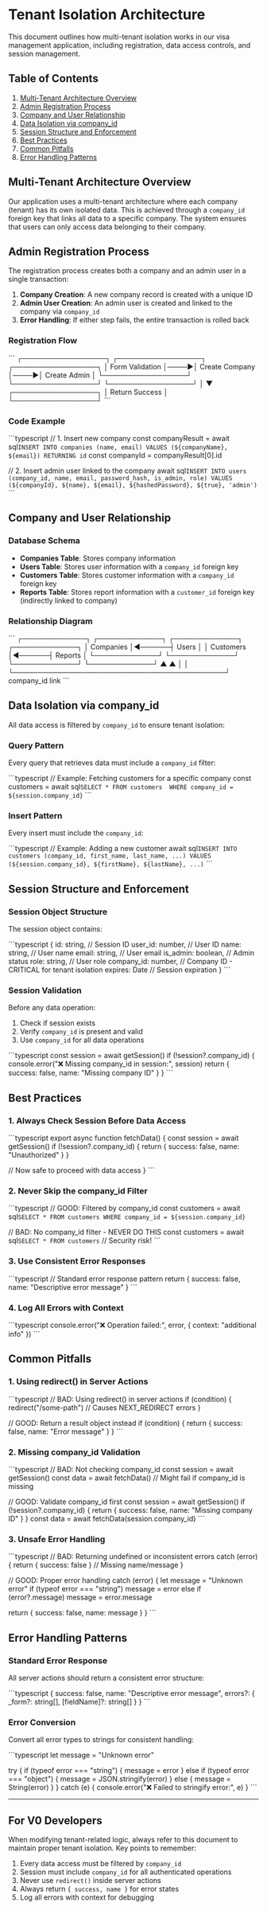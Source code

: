 # Tenant Isolation Architecture

This document outlines how multi-tenant isolation works in our visa management application, including registration, data access controls, and session management.

## Table of Contents

1. [Multi-Tenant Architecture Overview](#multi-tenant-architecture-overview)
2. [Admin Registration Process](#admin-registration-process)
3. [Company and User Relationship](#company-and-user-relationship)
4. [Data Isolation via company_id](#data-isolation-via-company_id)
5. [Session Structure and Enforcement](#session-structure-and-enforcement)
6. [Best Practices](#best-practices)
7. [Common Pitfalls](#common-pitfalls)
8. [Error Handling Patterns](#error-handling-patterns)

## Multi-Tenant Architecture Overview

Our application uses a multi-tenant architecture where each company (tenant) has its own isolated data. This is achieved through a `company_id` foreign key that links all data to a specific company. The system ensures that users can only access data belonging to their company.

## Admin Registration Process

The registration process creates both a company and an admin user in a single transaction:

1. **Company Creation**: A new company record is created with a unique ID
2. **Admin User Creation**: An admin user is created and linked to the company via `company_id`
3. **Error Handling**: If either step fails, the entire transaction is rolled back

### Registration Flow

\`\`\`
┌─────────────────┐     ┌─────────────────┐     ┌─────────────────┐
│  Form Validation │────▶│ Create Company  │────▶│  Create Admin   │
└─────────────────┘     └─────────────────┘     └─────────────────┘
                                                         │
                                                         ▼
                                               ┌─────────────────┐
                                               │  Return Success │
                                               └─────────────────┘
\`\`\`

### Code Example

\`\`\`typescript
// 1. Insert new company
const companyResult = await sql`
  INSERT INTO companies (name, email)
  VALUES (${companyName}, ${email})
  RETURNING id
`
const companyId = companyResult[0].id

// 2. Insert admin user linked to the company
await sql`
  INSERT INTO users (company_id, name, email, password_hash, is_admin, role)
  VALUES (${companyId}, ${name}, ${email}, ${hashedPassword}, ${true}, 'admin')
`
\`\`\`

## Company and User Relationship

### Database Schema

- **Companies Table**: Stores company information
- **Users Table**: Stores user information with a `company_id` foreign key
- **Customers Table**: Stores customer information with a `company_id` foreign key
- **Reports Table**: Stores report information with a `customer_id` foreign key (indirectly linked to company)

### Relationship Diagram

\`\`\`
┌─────────────┐       ┌─────────────┐       ┌─────────────┐       ┌─────────────┐
│  Companies  │◄──────┤    Users    │       │  Customers  │◄──────┤   Reports   │
└─────────────┘       └─────────────┘       └─────────────┘       └─────────────┘
       ▲                                           ▲
       │                                           │
       └───────────────────────────────────────────┘
                    company_id link
\`\`\`

## Data Isolation via company_id

All data access is filtered by `company_id` to ensure tenant isolation:

### Query Pattern

Every query that retrieves data must include a `company_id` filter:

\`\`\`typescript
// Example: Fetching customers for a specific company
const customers = await sql`
  SELECT * FROM customers 
  WHERE company_id = ${session.company_id}
`
\`\`\`

### Insert Pattern

Every insert must include the `company_id`:

\`\`\`typescript
// Example: Adding a new customer
await sql`
  INSERT INTO customers (company_id, first_name, last_name, ...)
  VALUES (${session.company_id}, ${firstName}, ${lastName}, ...)
`
\`\`\`

## Session Structure and Enforcement

### Session Object Structure

The session object contains:

\`\`\`typescript
{
  id: string,           // Session ID
  user_id: number,      // User ID
  name: string,         // User name
  email: string,        // User email
  is_admin: boolean,    // Admin status
  role: string,         // User role
  company_id: number,   // Company ID - CRITICAL for tenant isolation
  expires: Date         // Session expiration
}
\`\`\`

### Session Validation

Before any data operation:

1. Check if session exists
2. Verify `company_id` is present and valid
3. Use `company_id` for all data operations

\`\`\`typescript
const session = await getSession()
if (!session?.company_id) {
  console.error("❌ Missing company_id in session:", session)
  return { success: false, name: "Missing company ID" }
}
\`\`\`

## Best Practices

### 1. Always Check Session Before Data Access

\`\`\`typescript
export async function fetchData() {
  const session = await getSession()
  if (!session?.company_id) {
    return { success: false, name: "Unauthorized" }
  }
  
  // Now safe to proceed with data access
}
\`\`\`

### 2. Never Skip the company_id Filter

\`\`\`typescript
// GOOD: Filtered by company_id
const customers = await sql`SELECT * FROM customers WHERE company_id = ${session.company_id}`

// BAD: No company_id filter - NEVER DO THIS
const customers = await sql`SELECT * FROM customers` // Security risk!
\`\`\`

### 3. Use Consistent Error Responses

\`\`\`typescript
// Standard error response pattern
return {
  success: false,
  name: "Descriptive error message"
}
\`\`\`

### 4. Log All Errors with Context

\`\`\`typescript
console.error("❌ Operation failed:", error, { context: "additional info" })
\`\`\`

## Common Pitfalls

### 1. Using redirect() in Server Actions

\`\`\`typescript
// BAD: Using redirect() in server actions
if (condition) {
  redirect("/some-path") // Causes NEXT_REDIRECT errors
}

// GOOD: Return a result object instead
if (condition) {
  return { success: false, name: "Error message" }
}
\`\`\`

### 2. Missing company_id Validation

\`\`\`typescript
// BAD: Not checking company_id
const session = await getSession()
const data = await fetchData() // Might fail if company_id is missing

// GOOD: Validate company_id first
const session = await getSession()
if (!session?.company_id) {
  return { success: false, name: "Missing company ID" }
}
const data = await fetchData(session.company_id)
\`\`\`

### 3. Unsafe Error Handling

\`\`\`typescript
// BAD: Returning undefined or inconsistent errors
catch (error) {
  return { success: false } // Missing name/message
}

// GOOD: Proper error handling
catch (error) {
  let message = "Unknown error"
  if (typeof error === "string") message = error
  else if (error?.message) message = error.message
  
  return { success: false, name: message }
}
\`\`\`

## Error Handling Patterns

### Standard Error Response

All server actions should return a consistent error structure:

\`\`\`typescript
{
  success: false,
  name: "Descriptive error message",
  errors?: {
    _form?: string[],
    [fieldName]?: string[]
  }
}
\`\`\`

### Error Conversion

Convert all error types to strings for consistent handling:

\`\`\`typescript
let message = "Unknown error"

try {
  if (typeof error === "string") {
    message = error
  } else if (typeof error === "object") {
    message = JSON.stringify(error)
  } else {
    message = String(error)
  }
} catch (e) {
  console.error("❌ Failed to stringify error:", e)
}
\`\`\`

---

## For V0 Developers

When modifying tenant-related logic, always refer to this document to maintain proper tenant isolation. Key points to remember:

1. Every data access must be filtered by `company_id`
2. Session must include `company_id` for all authenticated operations
3. Never use `redirect()` inside server actions
4. Always return `{ success, name }` for error states
5. Log all errors with context for debugging
